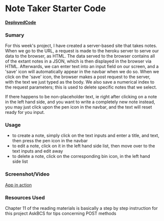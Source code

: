 # Note Taker Starter Code

#### [DeployedCode](https://peaceful-hollows-59652.herokuapp.com/) 

### Sumary

For this week's project, I have created a server-based site that takes notes. When we go to the URL, a request is made to the heroku server to serve our data to the browser, as HTML. The data served to the browser contains all of the extant notes in a JSON, which is then displayed in the browser via HTML. Afterwards, we can enter text into an input field on our screen, and a 'save' icon will automatically appear in the navbar when we do so. When we click on the 'save' icon, the browser makes a post request to the server, with the text we just typed as the body. We also save a numerical index to the request parameters; this is used to delete specific notes that we select.

If there happens to be non-placeholder text, ie right after clicking on a note in the left hand side, and you want to write a completely new note instead, you may just click upon the
pen icon in the navbar, and the text will reset ready for you input.

### Usage
- to create a note, simply click on the text inputs and enter a title, and text, then press the pen icon in the navbar
- to edit a note, click on it in the left hand side list, then move over to the text inputs and edit away
- to delete a note, click on the corresponding bin icon, in the left hand side list

### Screenshot/Video

[App in action](https://www.youtube.com/watch?v=P5jmPT69nPM)

### Resources Used
Chapter 11 of the reading materials is basically a step by step instruction for this project
AskBCS for tips concerning POST methods

